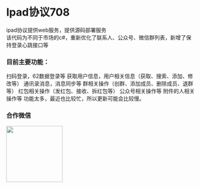 # Ipad协议708

ipad协议提供web服务，提供源码部署服务<br/>
该代码为不同于市场的c#，重新优化了联系人、公众号、微信群列表，新增了保持登录心跳接口等

### 目前主要功能：

扫码登录，62数据登录等
获取用户信息，用户相关信息（获取、搜索、添加、修改等）
通讯录消息，消息同步等
群相关操作（创群、添加成员、删除成员、退群等）
红包相关操作（发红包、接收、拆红包等）
公众号相关操作等
附件的人相关操作等
功能太多，最近也比较忙，所以更新可能会比较慢。

### 合作微信
 <img src="https://buckettest-file2.oss-cn-shanghai.aliyuncs.com/1111.png" width = "150" height = "150" alt="" align=center />
